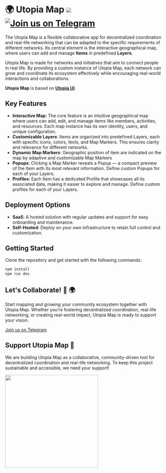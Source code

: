 # 🌍 Utopia Map [![](https://img.shields.io/opencollective/backers/utopia-project)](https://opencollective.com/utopia-project#section-contributors)  [![Join us on Telegram](https://img.shields.io/badge/Join-Telegram-blue?logo=telegram)](https://t.me/UtopiaMap)

The Utopia Map is a flexible collaborative app for decentralized coordination and real-life networking that can be adapted to the specific requirements of different networks. Its central element is the interactive geographical map, where users can add and manage **Items** in predefined **Layers**.

Utopia Map is made for networks and initiatives  that aim to connect people in real life. By providing a custom instance of Utopia Map, each network can grow and coordinate its ecosystem effectively while encouraging real-world interactions and collaborations.

**Utopia Map** is based on **[Utopia UI](https://github.com/utopia-os/utopia-ui)**.

## Key Features

- **Interactive Map**: The core feature is an intuitive geographical map where users can add, edit, and manage items like members, activities, and resources. Each map instance has its own identity, users, and unique configuration.
- **Customizable Layers**: Items are organized into predefined Layers, each with specific icons, colors, texts, and Map Markers. This ensures clarity and relevance for different networks.
- **Dynamic Map Markers**:  Geographic position of item are indicated on the map by adaptive and customizable Map Markers
- **Popups**: Clicking a Map Marker reveals a Popup — a compact preview of the Item with its most relevant information. Define custom Popups for each of your Layers.
- **Profiles**: Each Item has a dedicated Profile that showcases all its associated data, making it easier to explore and manage. Define custom profiles for each of your Layers.

## Deployment Options

- **SaaS**: A hosted solution with regular updates and support for easy onboarding and maintenance.
- **Self-Hosted**: Deploy on your own infrastructure to retain full control and customization.

## Getting Started

Clone the repository and get started with the following commands:

```bash
npm install
npm run dev
```

## Let's Collaborate! 🌱 🌍

Start mapping and growing your community ecosystem together with Utopia Map. Whether you’re fostering decentralized coordination, real-life networking, or creating real-world impact, Utopia Map is ready to support your vision.

[Join us on Telegram](https://t.me/UtopiaMap)

## Support Utopia Map 💚

We are building Utopia Map as a collaborative, community-driven tool for decentralized coordination and real-life networking. To keep this project sustainable and accessible, we need your support!

<a href="https://opencollective.com/utopia-project">
    <img width="300" src="https://opencollective.com/utopia-project/donate/button@2x.png?color=blue" />
</a>

